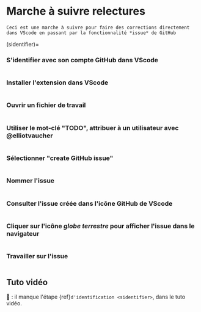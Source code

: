 # Marche à suivre relectures

````{admonition} Important
Ceci est une marche à suivre pour faire des corrections directement dans VScode en passant par la fonctionnalité *issue* de GitHub
````
(sidentifier)=
### S'identifier avec son compte GitHub dans VScode

```{image} images/relectures/0.png
```

### Installer l'extension dans VScode

```{image} images/relectures/1.png
```

### Ouvrir un fichier de travail

```{image} images/relectures/2.png
```

### Utiliser le mot-clé "TODO", attribuer à un utilisateur avec @elliotvaucher

```{image} images/relectures/3.png
```

### Sélectionner "create GitHub issue"

```{image} images/relectures/4.png
```

### Nommer l'issue

```{image} images/relectures/6.png
```

### Consulter l'issue créée dans l'icône GitHub de VScode

```{image} images/relectures/7.png
```

### Cliquer sur l'icône *globe terrestre* pour afficher l'issue dans le navigateur

```{image} images/relectures/8.png
```

### Travailler sur l'issue

```{image} images/relectures/9.png
```

## Tuto vidéo

🚨 : il manque l'étape {ref}`d'identification <sidentifier>`, dans le tuto vidéo. 

```{youtube} DPXxQ4IXOhY
```